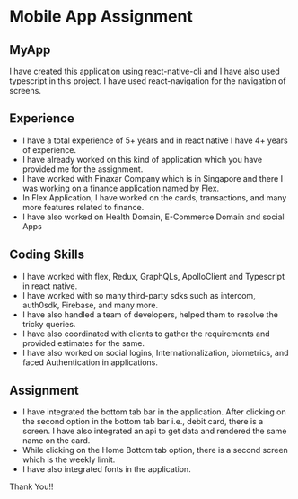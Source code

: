 # Mobile App Assignment

## MyApp

I have created this application using react-native-cli and I have also used typescript in this project. I have used react-navigation for the navigation of screens.

## Experience

- I have a total experience of 5+ years and in react native I have 4+ years of experience.
- I have already worked on this kind of application which you have provided me for the assignment.
- I have worked with Finaxar Company which is in Singapore and there I was working on a finance application named by Flex.
- In Flex Application, I have worked on the cards, transactions, and many more features related to finance.
- I have also worked on Health Domain, E-Commerce Domain and social Apps

## Coding Skills

- I have worked with flex, Redux, GraphQLs, ApolloClient and Typescript in react native.
- I have worked with so many third-party sdks such as intercom, auth0sdk, Firebase, and many more.
- I have also handled a team of developers, helped them to resolve the tricky queries.
- I have also coordinated with clients to gather the requirements and provided estimates for the same.
- I have also worked on social logins, Internationalization, biometrics, and faced Authentication in applications.

## Assignment

- I have integrated the bottom tab bar in the application. After clicking on the second option in the bottom tab bar i.e., debit card, there is a screen. I have also integrated an api to get data and rendered the same name on the card.
- While clicking on the Home Bottom tab option, there is a second screen which is the weekly limit.
- I have also integrated fonts in the application.

Thank You!!

